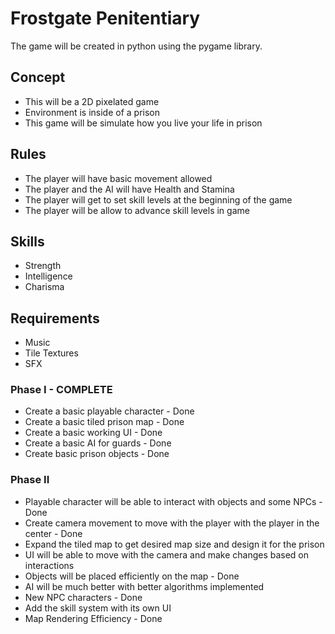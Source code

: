 # Frostgate Penitentiary
The game will be created in python using the pygame library.

## Concept
- This will be a 2D pixelated game
- Environment is inside of a prison
- This game will be simulate how you live your life in prison

## Rules
- The player will have basic movement allowed
- The player and the AI will have Health and Stamina
- The player will get to set skill levels at the beginning of the game
- The player will be allow to advance skill levels in game

## Skills
- Strength
- Intelligence
- Charisma

## Requirements
- Music
- Tile Textures
- SFX

### Phase I - COMPLETE
- Create a basic playable character - Done
- Create a basic tiled prison map - Done
- Create a basic working UI - Done
- Create a basic AI for guards - Done
- Create basic prison objects - Done

### Phase II
- Playable character will be able to interact with objects and some NPCs - Done
- Create camera movement to move with the player with the player in the center - Done
- Expand the tiled map to get desired map size and design it for the prison
- UI will be able to move with the camera and make changes based on interactions
- Objects will be placed efficiently on the map - Done
- AI will be much better with better algorithms implemented
- New NPC characters - Done
- Add the skill system with its own UI
- Map Rendering Efficiency - Done
